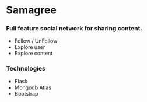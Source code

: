 # Samagree

### Full feature social network for sharing content.
- Follow / UnFollow
- Explore user
- Explore content

### Technologies 
- Flask
- Mongodb Atlas
- Bootstrap
